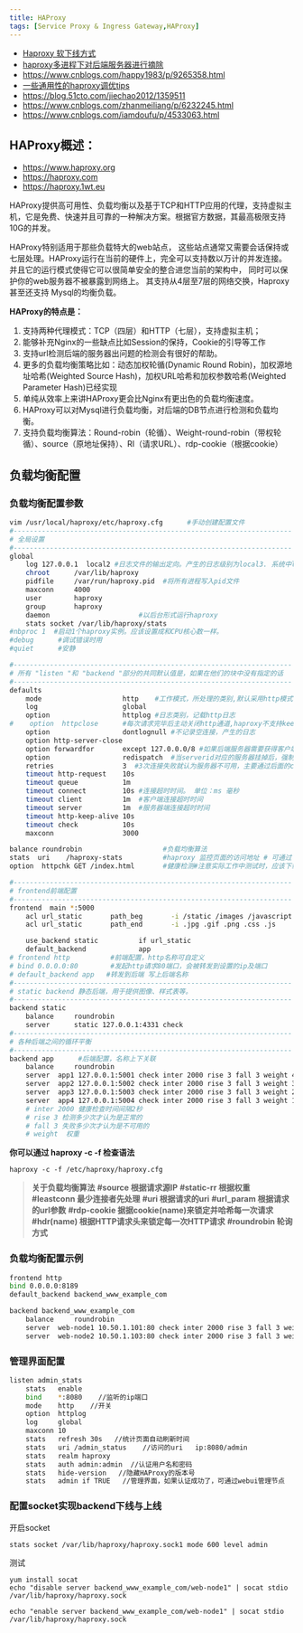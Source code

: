 ```yaml
---
title: HAProxy
tags: [Service Proxy & Ingress Gateway,HAProxy]
---
```


- [Haproxy 软下线方式](https://blog.csdn.net/qq_19550657/article/details/105139854)
- [haproxy多进程下对后端服务器进行摘除](https://blog.csdn.net/weixin_34007020/article/details/93011764)
- https://www.cnblogs.com/happy1983/p/9265358.html
- [一些通用性的haproxy调优tips](https://www.cnblogs.com/276815076/p/6992557.html)
- https://blog.51cto.com/jiechao2012/1359511
- https://www.cnblogs.com/zhanmeiliang/p/6232245.html
- https://www.cnblogs.com/iamdoufu/p/4533063.html



## HAProxy概述：

- https://www.haproxy.org
- https://haproxy.com
- https://haproxy.1wt.eu

HAProxy提供高可用性、负载均衡以及基于TCP和HTTP应用的代理，支持虚拟主机，它是免费、快速并且可靠的一种解决方案。根据官方数据，其最高极限支持10G的并发。

HAProxy特别适用于那些负载特大的web站点，  这些站点通常又需要会话保持或七层处理。HAProxy运行在当前的硬件上，完全可以支持数以万计的并发连接。并且它的运行模式使得它可以很简单安全的整合进您当前的架构中， 同时可以保护你的web服务器不被暴露到网络上。
其支持从4层至7层的网络交换，Haproxy 甚至还支持 Mysql的均衡负载。

**HAProxy的特点是：**

1. 支持两种代理模式：TCP（四层）和HTTP（七层），支持虚拟主机；
2. 能够补充Nginx的一些缺点比如Session的保持，Cookie的引导等工作
3. 支持url检测后端的服务器出问题的检测会有很好的帮助。
4. 更多的负载均衡策略比如：动态加权轮循(Dynamic Round Robin)，加权源地址哈希(Weighted Source Hash)，加权URL哈希和加权参数哈希(Weighted Parameter Hash)已经实现
5. 单纯从效率上来讲HAProxy更会比Nginx有更出色的负载均衡速度。
6. HAProxy可以对Mysql进行负载均衡，对后端的DB节点进行检测和负载均衡。
7. 支持负载均衡算法：Round-robin（轮循）、Weight-round-robin（带权轮循）、source（原地址保持）、RI（请求URL）、rdp-cookie（根据cookie）





## 负载均衡配置

### 负载均衡配置参数

```bash
vim /usr/local/haproxy/etc/haproxy.cfg      #手动创建配置文件
#---------------------------------------------------------------------
# 全局设置
#---------------------------------------------------------------------
global
    log 127.0.0.1  local2 #日志文件的输出定向。产生的日志级别为local3. 系统中local1-7，用户自己定义
    chroot      /var/lib/haproxy
    pidfile     /var/run/haproxy.pid  #将所有进程写入pid文件
    maxconn     4000
    user        haproxy
    group       haproxy
    daemon						#以后台形式运行haproxy
    stats socket /var/lib/haproxy/stats
#nbproc 1  #启动1个haproxy实例。应该设置成和CPU核心数一样。
#debug      #调试错误时用
#quiet      #安静

#---------------------------------------------------------------------
# 所有 "listen "和 "backend "部分的共同默认值是，如果在他们的块中没有指定的话
#---------------------------------------------------------------------
defaults
    mode                    http    #工作模式，所处理的类别,默认采用http模式，可配置成tcp作4层消息转发
    log                     global
    option                  httplog #日志类别，记载http日志
#    option  httpclose      #每次请求完毕后主动关闭http通道,haproxy不支持keep-alive,只能模拟这种模式的实现
    option                  dontlognull #不记录空连接，产生的日志
    option http-server-close
    option forwardfor       except 127.0.0.0/8 #如果后端服务器需要获得客户端真实ip需要配置的参数，可以从Http Header中获得客户端ip
    option                  redispatch  #当serverid对应的服务器挂掉后，强制定向到其他健康服务器
    retries                 3  #3次连接失败就认为服务器不可用，主要通过后面的check检查
    timeout http-request    10s
    timeout queue           1m
    timeout connect         10s #连接超时时间。 单位：ms 毫秒
    timeout client          1m  #客户端连接超时时间
    timeout server          1m  #服务器端连接超时时间
    timeout http-keep-alive 10s
    timeout check           10s
    maxconn                 3000

balance roundrobin                    #负载均衡算法
stats  uri    /haproxy-stats          #haproxy 监控页面的访问地址 # 可通过 http://localhost:80/haproxy-stats 访问
option  httpchk GET /index.html       #健康检测#注意实际工作中测试时，应该下载某一个页面来进行测试，因此这个页面应该是个小页面，而不要用首页面。这里是每隔一秒检查一次页面。

#---------------------------------------------------------------------
# frontend前端配置
#---------------------------------------------------------------------
frontend  main *:5000
    acl url_static       path_beg       -i /static /images /javascript /stylesheets
    acl url_static       path_end       -i .jpg .gif .png .css .js

    use_backend static          if url_static
    default_backend             app
# frontend http          #前端配置，http名称可自定义
# bind 0.0.0.0:80        #发起http请求80端口，会被转发到设置的ip及端口
# default_backend app   #转发到后端 写上后端名称
#---------------------------------------------------------------------
# static backend 静态后端，用于提供图像、样式表等。
#---------------------------------------------------------------------
backend static
    balance     roundrobin
    server      static 127.0.0.1:4331 check
#---------------------------------------------------------------------
# 各种后端之间的循环平衡
#---------------------------------------------------------------------
backend app      #后端配置，名称上下关联
    balance     roundrobin
    server  app1 127.0.0.1:5001 check inter 2000 rise 3 fall 3 weight 40
    server  app2 127.0.0.1:5002 check inter 2000 rise 3 fall 3 weight 30
    server  app3 127.0.0.1:5003 check inter 2000 rise 3 fall 3 weight 20
    server  app4 127.0.0.1:5004 check inter 2000 rise 3 fall 3 weight 10
    # inter 2000 健康检查时间间隔2秒
    # rise 3 检测多少次才认为是正常的
    # fall 3 失败多少次才认为是不可用的
    # weight  权重
```

**你可以通过 haproxy -c -f 检查语法**

```
haproxy -c -f /etc/haproxy/haproxy.cfg
```



> **关于负载均衡算法**
>      **#source      根据请求源IP**
>      **#static-rr     根据权重**
>      **#leastconn  最少连接者先处理**
>      **#uri         根据请求的uri**
>      **#url_param  根据请求的url参数**
>      **#rdp-cookie 据据cookie(name)来锁定并哈希每一次请求**
>      **#hdr(name) 根据HTTP请求头来锁定每一次HTTP请求**
>      **#roundrobin 轮询方式**

### 负载均衡配置示例

```bash
frontend http
bind 0.0.0.0:8189
default_backend backend_www_example_com

backend backend_www_example_com
    balance     roundrobin
    server  web-node1 10.50.1.101:80 check inter 2000 rise 3 fall 3 weight 20
    server  web-node2 10.50.1.103:80 check inter 2000 rise 3 fall 3 weight 10
```

### 管理界面配置

```bash
listen admin_stats
	stats   enable      
	bind    *:8080    //监听的ip端口       
	mode    http    //开关
	option  httplog
	log     global
	maxconn 10       
	stats   refresh 30s   //统计页面自动刷新时间       
	stats   uri /admin_status    //访问的uri   ip:8080/admin       
	stats   realm haproxy       
	stats   auth admin:admin  //认证用户名和密码
	stats   hide-version   //隐藏HAProxy的版本号
	stats   admin if TRUE   //管理界面，如果认证成功了，可通过webui管理节点
```

### 配置socket实现backend下线与上线

开启socket

```
stats socket /var/lib/haproxy/haproxy.sock1 mode 600 level admin 
```

测试

```
yum install socat
echo "disable server backend_www_example_com/web-node1" | socat stdio /var/lib/haproxy/haproxy.sock
```


```
echo "enable server backend_www_example_com/web-node1" | socat stdio /var/lib/haproxy/haproxy.sock
```
